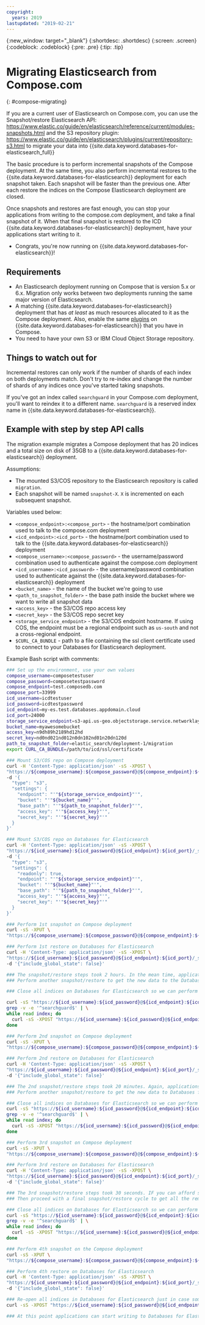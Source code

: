 ```yaml
---
copyright:
  years: 2019
lastupdated: "2019-02-21"
---
```


{:new_window: target="_blank"}
{:shortdesc: .shortdesc}
{:screen: .screen}
{:codeblock: .codeblock}
{:pre: .pre}
{:tip: .tip}


# Migrating Elasticsearch from Compose.com
{: #compose-migrating}

If you are a current user of Elasticsearch on Compose.com, you can use the Snapshot/restore Elasticsearch API: https://www.elastic.co/guide/en/elasticsearch/reference/current/modules-snapshots.html
and the S3 repository plugin: https://www.elastic.co/guide/en/elasticsearch/plugins/current/repository-s3.html to migrate your data into {{site.data.keyword.databases-for-elasticsearch_full}}

The basic procedure is to perform incremental snapshots of the Compose deployment. At the same time, you also perform incremental restores to the {{site.data.keyword.databases-for-elasticsearch}} deployment for each snapshot taken. Each snapshot will be faster than the previous one. After each restore the indices on the Compose Elasticsearch deployment are closed.

Once snapshots and restores are fast enough, you can stop your applications from writing to the compose.com deployment, and take a final snapshot of it. When that final snapshot is restored to the ICD {{site.data.keyword.databases-for-elasticsearch}} deployment, have your applications start writing to it.

- Congrats, you're now running on {{site.data.keyword.databases-for-elasticsearch}}!

## Requirements

- An Elasticsearch deployment running on Compose that is version 5.x or 6.x. Migration only works between two deployments running the same major version of Elasticsearch.
- A matching {{site.data.keyword.databases-for-elasticsearch}} deployment that has _at least_ as much resources allocated to it as the Compose deployment. Also, enable the same [plugins](/docs/services/databases-for-elasticsearch?topic=databases-for-elastcisearch-plugins) on {{site.data.keyword.databases-for-elasticsearch}} that you have in Compose.
- You need to have your own S3 or IBM Cloud Object Storage repository.

## Things to watch out for

Incremental restores can only work if the number of shards of each index on both deployments match. Don't try to re-index and change the number of shards of any indices once you've started taking snapshots.

If you've got an index called `searchguard` in your Compose.com deployment, you'll want to reindex it to a different name. `searchguard` is a reserved index name in {{site.data.keyword.databases-for-elasticsearch}}.

## Example with step by step API calls

The migration example migrates a Compose deployment that has 20 indices and a total size on disk of 35GB to a {{site.data.keyword.databases-for-elasticsearch}} deployment.

Assumptions:

- The mounted S3/COS repository to the Elasticsearch repository is called `migration`.
- Each snapshot will be named `snapshot-X`. `X` is incremented on each subsequent snapshot.

Variables used below:

- `<compose_endpoint>:<compose_port>` - the hostname/port combination used to talk to the compose.com deployment
- `<icd_endpoint>:<icd_port>` - the hostname/port combination used to talk to the {{site.data.keyword.databases-for-elasticsearch}} deployment
- `<compose_username>:<compose_password>` - the username/password combination used to authenticate against the compose.com deployment
- `<icd_username>:<icd_password>` - the username/password combination used to authenticate against the {{site.data.keyword.databases-for-elasticsearch}} deployment
- `<bucket_name>` - the name of the bucket we're going to use
- `<path_to_snapshot_folder>` - the base path inside the bucket where we want to write all snapshot data
- `<access_key>` - the S3/COS repo access key
- `<secret_key>` - the S3/COS repo secret key
- `<storage_service_endpoint>` - the S3/COS endpoint hostname. If using COS, the endpoint must be a regional endpoint such as `us-south` and not a cross-regional endpoint.
- `$CURL_CA_BUNDLE` - path to a file containing the ssl client certificate used to connect to your Databases for Elasticsearch deployment.

Example Bash script with comments:

```sh
### Set up the environment, use your own values
compose_username=composetestuser
compose_password=composetestpassword
compose_endpoint=test.composedb.com
compose_port=33999
icd_username=icdtestuser
icd_password=icdtestpassword
icd_endpoint=my-es.test.databases.appdomain.cloud
icd_port=24000
storage_service_endpoint=s3-api.us-geo.objectstorage.service.networklayer.com
bucket_name=myawesomebucket
access_key=n9dh89h2189hd12hd
secret_key=nd0nd021nd012n0dn102nd01n20dn120d
path_to_snapshot_folder=elastic_search/deployment-1/migration
export CURL_CA_BUNDLE=/path/to/icd/ssl/certificate

### Mount S3/COS repo on Compose deployment
curl -H 'Content-Type: application/json' -sS -XPOST \
"https://${compose_username}:${compose_password}@${compose_endpoint}:${compose_port}/_snapshot/migration" \
-d '{
  "type": "s3",
  "settings": {
    "endpoint": "'"${storage_service_endpoint}"'",
    "bucket": "'"${bucket_name}"'",
    "base_path": "'"${path_to_snapshot_folder}"'",
    "access_key": "'"${access_key}"'",
    "secret_key": "'"${secret_key}"'"
  }
}'

### Mount S3/COS repo on Databases for Elasticsearch
curl -H 'Content-Type: application/json' -sS -XPOST \
"https://${icd_username}:${icd_password}@${icd_endpoint}:${icd_port}/_snapshot/migration" \
-d '{
  "type": "s3",
  "settings": {
    "readonly": true,
    "endpoint": "'"${storage_service_endpoint}"'",
    "bucket": "'"${bucket_name}"'",
    "base_path": "'"${path_to_snapshot_folder}"'",
    "access_key": "'"${access_key}"'",
    "secret_key": "'"${secret_key}"'"
  }
}'

### Perform 1st snapshot on Compose deployment
curl -sS -XPUT \
"https://${compose_username}:${compose_password}@${compose_endpoint}:${compose_port}/_snapshot/migration/snapshot-1?wait_for_completion=true"

### Perform 1st restore on Databases for Elasticsearch
curl -H 'Content-Type: application/json' -sS -XPOST \
"https://${icd_username}:${icd_password}@${icd_endpoint}:${icd_port}/_snapshot/migration/snapshot-1/_restore?wait_for_completion=true" \
-d '{"include_global_state": false}'

### The snapshot/restore steps took 2 hours. In the mean time, applications continued writing to the Compose deployment.
### Perform another snapshot/restore to get the new data to the Databases for Elasticsearch deployment.

### Close all indices on Databases for Elasticsearch so we can perform the next restore on top of it, without touching the searchguard index.

curl -sS "https://${icd_username}:${icd_password}@${icd_endpoint}:${icd_port}/_cat/indices/?h=index" | \
grep -v -e '^searchguard$' | \
while read index; do
  curl -sS -XPOST "https://${icd_username}:${icd_password}@${icd_endpoint}:${icd_port}/$index/_close"
done

### Perform 2nd snapshot on Compose deployment
curl -sS -XPUT \
"https://${compose_username}:${compose_password}@${compose_endpoint}:${compose_port}/_snapshot/migration/snapshot-2?wait_for_completion=true"

### Perform 2nd restore on Databases for Elasticsearch
curl -H 'Content-Type: application/json' -sS -XPOST \
"https://${icd_username}:${icd_password}@${icd_endpoint}:${icd_port}/_snapshot/migration/snapshot-2/_restore?wait_for_completion=true" \
-d '{"include_global_state": false}'

### The 2nd snapshot/restore steps took 20 minutes. Again, applications continued writing to the Compose deployment.
### Perform another snapshot/restore to get the new data to Databases for Elasticsearch

### Close all indices on Databases for Elasticsearch so we can perform the next restore on top of it, without touching the searchguard index.
curl -sS "https://${icd_username}:${icd_password}@${icd_endpoint}:${icd_port}/_cat/indices/?h=index" | \
grep -v -e '^searchguard$' | \
while read index; do
  curl -sS -XPOST "https://${icd_username}:${icd_password}@${icd_endpoint}:${icd_port}/$index/_close"
done

### Perform 3rd snapshot on Compose deployment
curl -sS -XPUT \
"https://${compose_username}:${compose_password}@${compose_endpoint}:${compose_port}/_snapshot/migration/snapshot-3?wait_for_completion=true"

### Perform 3rd restore on Databases for Elasticsearch
curl -H 'Content-Type: application/json' -sS -XPOST \
"https://${icd_username}:${icd_password}@${icd_endpoint}:${icd_port}/_snapshot/migration/snapshot-3/_restore?wait_for_completion=true" \
-d '{"include_global_state": false}'

### The 3rd snapshot/restore steps took 30 seconds. IF you can afford stopping writes for a minute, stop writing to the Compose deployment. 
### Then proceed with a final snapshot/restore cycle to get all the remaining changes to Databases for Elasticsearch.

### Close all indices on Databases for Elasticsearch so we can perform the next restore on top of it, without touching the searchguard index
curl -sS "https://${icd_username}:${icd_password}@${icd_endpoint}:${icd_port}/_cat/indices/?h=index" | \
grep -v -e '^searchguard$' | \
while read index; do
  curl -sS -XPOST "https://${icd_username}:${icd_password}@${icd_endpoint}:${icd_port}/$index/_close"
done

### Perform 4th snapshot on the Compose deployment
curl -sS -XPUT \
"https://${compose_username}:${compose_password}@${compose_endpoint}:${compose_port}/_snapshot/migration/snapshot-4?wait_for_completion=true"

### Perform 4th restore on Databases for Elasticsearch
curl -H 'Content-Type: application/json' -sS -XPOST \
"https://${icd_username}:${icd_password}@${icd_endpoint}:${icd_port}/_snapshot/migration/snapshot-4/_restore?wait_for_completion=true" \
-d '{"include_global_state": false}'

### Re-open all indices in Databases for Elasticsearch just in case some were not re-opened during the latest restore
curl -sS -XPOST "https://${icd_username}:${icd_password}@${icd_endpoint}:${icd_port}/_all/_open"

### At this point applications can start writing to Databases for Elasticsearch.
```

